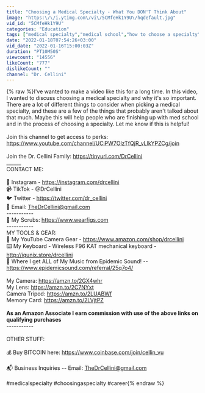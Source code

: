 ```yaml
---
title: "Choosing a Medical Specialty - What You DON'T Think About"
image: "https:\/\/i.ytimg.com\/vi\/5CMfeHk1Y9U\/hqdefault.jpg"
vid_id: "5CMfeHk1Y9U"
categories: "Education"
tags: ["medical specialty","medical school","how to choose a specialty"]
date: "2022-01-18T07:54:26+03:00"
vid_date: "2022-01-16T15:00:03Z"
duration: "PT10M50S"
viewcount: "14556"
likeCount: "777"
dislikeCount: ""
channel: "Dr. Cellini"
---
```

{% raw %}I've wanted to make a video like this for a long time.  In this video, I wanted to discuss choosing a medical specialty and why it's so important.  There are a lot of different things to consider when picking a medical specialty, and these are a few of the things that probably aren't talked about that much.  Maybe this will help people who are finishing up with med school and in the process of choosing a specialty.  Let me know if this is helpful! <br /><br />Join this channel to get access to perks:<br /><a rel="nofollow" target="blank" href="https://www.youtube.com/channel/UCiPW7OlzTfQjR_vLlkYPZCg/join">https://www.youtube.com/channel/UCiPW7OlzTfQjR_vLlkYPZCg/join</a><br /><br />Join the Dr. Cellini Family:  <a rel="nofollow" target="blank" href="https://tinyurl.com/DrCellini">https://tinyurl.com/DrCellini</a><br />______<br />CONTACT ME:<br /><br />📸  Instagram - <a rel="nofollow" target="blank" href="https://instagram.com/drcellini">https://instagram.com/drcellini</a><br />📹  TikTok - @DrCellini<br />🐦  Twitter - <a rel="nofollow" target="blank" href="https://twitter.com/dr_cellini">https://twitter.com/dr_cellini</a><br />📧  Email:  TheDrCellini@gmail.com<br />-----------<br />🥼 My Scrubs:  <a rel="nofollow" target="blank" href="https://www.wearfigs.com">https://www.wearfigs.com</a><br />-----------<br />MY TOOLS &amp; GEAR:<br />🎥  My YouTube Camera Gear - <a rel="nofollow" target="blank" href="https://www.amazon.com/shop/drcellini">https://www.amazon.com/shop/drcellini</a><br />⌨️  My Keyboard - Wireless F96 KAT mechanical keyboard - <a rel="nofollow" target="blank" href="http://iqunix.store/drcellini">http://iqunix.store/drcellini</a><br />🎵  Where I get ALL of My Music from Epidemic Sound! -- <a rel="nofollow" target="blank" href="https://www.epidemicsound.com/referral/25q7o4/">https://www.epidemicsound.com/referral/25q7o4/</a><br /><br />My Camera: <a rel="nofollow" target="blank" href="https://amzn.to/2GX4whr">https://amzn.to/2GX4whr</a><br />My Lens: <a rel="nofollow" target="blank" href="https://amzn.to/2C7NYxt">https://amzn.to/2C7NYxt</a><br />Camera Tripod: <a rel="nofollow" target="blank" href="https://amzn.to/2LUABWf">https://amzn.to/2LUABWf</a><br />Memory Card: <a rel="nofollow" target="blank" href="https://amzn.to/2LVjtPZ">https://amzn.to/2LVjtPZ</a><br /><br />**As an Amazon Associate I earn commission with use of the above links on qualifying purchases**<br />-----------<br /><br />OTHER STUFF:<br /><br />💰 Buy BITCOIN here:  <a rel="nofollow" target="blank" href="https://www.coinbase.com/join/cellin_vu">https://www.coinbase.com/join/cellin_vu</a><br /><br />📬  Business Inquiries -- Email:  TheDrCellini@gmail.com<br /><br />#medicalspecialty #choosingaspecialty #career{% endraw %}
